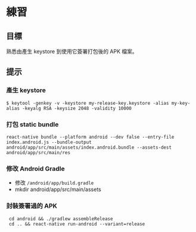 # 練習

## 目標

熟悉由產生 keystore 到使用它簽署打包後的 APK 檔案。

## 提示

### 產生 keystore

```
$ keytool -genkey -v -keystore my-release-key.keystore -alias my-key-alias -keyalg RSA -keysize 2048 -validity 10000
```

### 打包 static bundle

```
react-native bundle --platform android --dev false --entry-file index.android.js --bundle-output android/app/src/main/assets/index.android.bundle --assets-dest android/app/src/main/res
```

### 修改 Android Gradle

- 修改 `/android/app/build.gradle`
- mkdir android/app/src/main/assets

### 封裝簽署過的 APK

```
 cd android && ./gradlew assembleRelease
 cd .. && react-native run-android --variant=release
 ```

